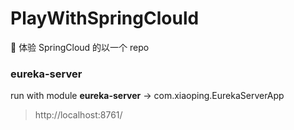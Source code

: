 # PlayWithSpringClould

🍰 体验 SpringCloud 的以一个 repo

### eureka-server

run with module **eureka-server** -> com.xiaoping.EurekaServerApp

> http://localhost:8761/


